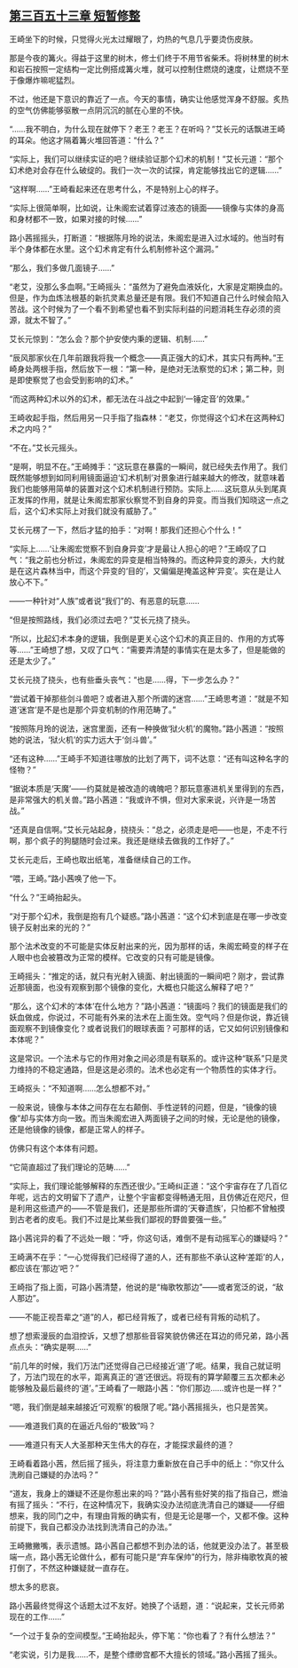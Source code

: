 ## [第三百五十三章 短暂修整](https://www.xxbiquge.com/11_11207/9190845.html)


  王崎坐下的时候，只觉得火光太过耀眼了，灼热的气息几乎要烫伤皮肤。

  那是今夜的篝火。得益于这里的树木，修士们终于不用节省柴禾。将树林里的树木和岩石按照一定结构一定比例搭成篝火堆，就可以控制住燃烧的速度，让燃烧不至于像爆炸嘛呢猛烈。

  不过，他还是下意识的靠近了一点。今天的事情，确实让他感觉浑身不舒服。炙热的空气仿佛能够驱散一点阴沉沉的腻在心里的不快。

  “……我不明白，为什么现在就停下？老王？老王？在听吗？”艾长元的话飘进王崎的耳朵。他这才隔着篝火堆回答道：“什么？”

  “实际上，我们可以继续实证的吧？继续验证那个幻术的机制！”艾长元道：“那个幻术绝对会存在什么破绽的。我们一次一次的试探，肯定能够找出它的逻辑……”

  “这样啊……”王崎看起来还在思考什么，不是特别上心的样子。

  “实际上很简单啊，比如说，让朱阁宏试着穿过液态的镜面——镜像与实体的身高和身材都不一致，如果对接的时候……”

  路小茜摇摇头，打断道：“根据陈月玲的说法，朱阁宏是进入过水域的。他当时有半个身体都在水里。这个幻术肯定有什么机制修补这个漏洞。”

  “那么，我们多做几面镜子……”

  “老艾，没那么多血啊。”王崎摇头：“虽然为了避免血液妖化，大家是定期换血的。但是，作为血炼法根基的新抗灵素总量还是有限。我们不知道自己什么时候会陷入苦战。这个时候为了一个看不到希望也看不到实际利益的问题消耗生存必须的资源，就太不智了。”

  艾长元惊到：“怎么会？那个护安使内秉的逻辑、机制……”

  “辰风那家伙在几年前跟我将我一个概念——真正强大的幻术，其实只有两种。”王崎身处两根手指，然后放下一根：“第一种，是绝对无法察觉的幻术；第二种，则是即使察觉了也会受到影响的幻术。”

  “而这两种幻术以外的幻术，都无法在斗战之中起到‘一锤定音’的效果。”

  王崎收起手指，然后用另一只手指了指森林：“老艾，你觉得这个幻术在这两种幻术之内吗？”

  “不在。”艾长元摇头。

  “是啊，明显不在。”王崎摊手：“这玩意在暴露的一瞬间，就已经失去作用了。我们既然能够想到如同利用镜面逼迫‘幻术机制’对景象进行越来越大的修改，就意味着我们也能够用简单的装置对这个幻术机制进行预防。实际上……这玩意从头到尾真正发挥的作用，就是让朱阁宏那家伙察觉不到自身的异变。而当我们知晓这一点之后，这个幻术实际上对我们就没有威胁了。”

  艾长元楞了一下，然后才猛的拍手：“对啊！那我们还担心个什么！”

  “实际上……‘让朱阁宏觉察不到自身异变’才是最让人担心的吧？”王崎叹了口气：“我之前也分析过，朱阁宏的异变是相当特殊的。而这种异变的源头，大约就是在这片森林当中，而这个异变的‘目的’，又偏偏是掩盖这种‘异变’。实在是让人放心不下。”

  ——一种针对“人族”或者说“我们”的、有恶意的玩意……

  “但是按照路线，我们必须过去吧？”艾长元挠了挠头。

  “所以，比起幻术本身的逻辑，我倒是更关心这个幻术的真正目的、作用的方式等等……”王崎想了想，又叹了口气：“需要弄清楚的事情实在是太多了，但是能做的还是太少了。”

  艾长元挠了挠头，也有些垂头丧气：“也是……得，下一步怎么办？”

  “尝试着干掉那些剑斗兽吧？或者进入那个所谓的迷宫……”王崎思考道：“就是不知道‘迷宫’是不是也是那个异变机制的作用范畴了。”

  “按照陈月玲的说法，迷宫里面，还有一种换做‘狱火机’的魔物。”路小茜道：“按照她的说法，‘狱火机’的实力远大于‘剑斗兽’。”

  “还有这种……”王崎手不知道往哪放的比划了两下，词不达意：“还有叫这种名字的怪物？”

  “据说本质是‘天魔’——约莫就是被改造的魂魄吧？那玩意塞进机关里得到的东西，是非常强大的机关兽。”路小茜道：“我或许不惧，但对大家来说，兴许是一场苦战。”

  “还真是自信啊。”艾长元站起身，挠挠头：“总之，必须走是吧——也是，不走不行啊，那个疯子的狗腿随时会过来。我还是继续去做我的工作好了。”

  艾长元走后，王崎也取出纸笔，准备继续自己的工作。

  “喂，王崎。”路小茜唤了他一下。

  “什么？”王崎抬起头。

  “对于那个幻术，我倒是抱有几个疑惑。”路小茜道：“这个幻术到底是在哪一步改变镜子反射出来的光的？”

  那个法术改变的不可能是实体反射出来的光，因为那样的话，朱阁宏畸变的样子在人眼中也会被篡改为正常的模样。它改变的只有可能是镜像。

  王崎摇头：“推定的话，就只有光射入镜面、射出镜面的一瞬间吧？刚才，尝试靠近那镜面，也没有观察到那个镜像的变化，大概也只能这么解释了吧？”

  “那么，这个幻术的‘本体’在什么地方？”路小茜道：“镜面吗？我们的镜面是我们的妖血做成，你说过，不可能有外来的法术在上面生效。空气吗？但是你说，靠近镜面观察不到镜像变化？或者说我们的眼球表面？可那样的话，它又如何识别镜像和本体呢？”

  这是常识。一个法术与它的作用对象之间必须是有联系的。或许这种“联系”只是灵力维持的不稳定通路，但是这是必须的。法术也必定有一个物质性的实体才行。

  王崎抠头：“不知道啊……怎么想都不对。”

  一般来说，镜像与本体之间存在左右颠倒、手性逆转的问题，但是，“镜像的镜像”却与实体方向一致。而当朱阁宏进入两面镜子之间的时候，无论是他的镜像，还是他镜像的镜像，都是正常人的样子。

  仿佛只有这个本体有问题。

  “它简直超过了我们理论的范畴……”

  “实际上，我们理论能够解释的东西还很少。”王崎纠正道：“这个宇宙存在了几百亿年呢，远古的文明留下了遗产，让整个宇宙都变得畅通无阻，且仿佛近在咫尺，但是利用这些遗产的——不管是我们，还是那些所谓的‘天眷遗族’，只怕都不曾触摸到古老者的皮毛。我们不过是比某些我们鄙视的野兽要强一些。”

  路小茜诧异的看了不远处一眼：“呼，你这句话，难倒不是有动摇军心的嫌疑吗？”

  王崎满不在乎：“一心觉得我们已经得了道的人，还有那些不承认这种‘差距’的人，都应该在‘那边’吧？”

  王崎指了指上面，可路小茜清楚，他说的是“梅歌牧那边”——或者宽泛的说，“敌人那边”。

  ——不能正视吾辈之“道”的人，都已经背叛了，或者已经有背叛的动机了。

  想了想索漫辰的血泪控诉，又想了想那些音容笑貌仿佛还在耳边的师兄弟，路小茜点点头：“确实是啊……”

  “前几年的时候，我们万法门还觉得自己已经接近‘道’了呢。结果，我自己就证明了，万法门现在的水平，距离真正的‘道’还很远。将现有的算学颠覆三五次都未必能够触及最后最终的‘道’。”王崎看了一眼路小茜：“你们那边……或许也是一样？”

  “嗯，我们倒是越来越接近‘可观察’的极限了呢。”路小茜摇摇头，也只是苦笑。

  ——难道我们真的在逼近凡俗的“极致”吗？

  ——难道只有天人大圣那种天生伟大的存在，才能探求最终的道？

  王崎看着路小茜，然后摇了摇头，将注意力重新放在自己手中的纸上：“你又什么洗刷自己嫌疑的办法吗？”

  “道友，我身上的嫌疑不还是你惹出来的吗？”路小茜有些好笑的指了指自己，燃油有摇了摇头：“不行，在这种情况下，我确实没办法彻底洗清自己的嫌疑——仔细想来，我的同门之中，有理由背叛的确实有，但是无论是哪一个，又都不像。这种前提下，我自己都没办法找到洗清自己的办法。”

  王崎撇撇嘴，表示遗憾。路小茜自己都想不到办法的话，他就更没办法了。甚至极端一点，路小茜无论做什么，都有可能只是“弃车保帅”的行为，除非梅歌牧真的被打倒了，不然这种嫌疑就一直存在。

  想太多的悲哀。

  路小茜最终觉得这个话题太过不友好。她换了个话题，道：“说起来，艾长元师弟现在的工作……”

  “一个过于复杂的空间模型。”王崎抬起头，停下笔：“你也看了？有什么想法？”

  “老实说，引力是我……不，是整个缥缈宫都不大擅长的领域。”路小茜摇了摇头。
